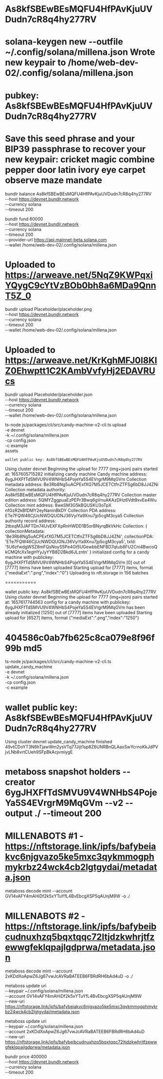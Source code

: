 # As8kfSBEwBEsMQFU4HfPAvKjuUVDudn7cR8q4hy277RV
solana-keygen new --outfile ~/.config/solana/millena.json
    Wrote new keypair to /home/web-dev-02/.config/solana/millena.json
=============================================================================
pubkey: As8kfSBEwBEsMQFU4HfPAvKjuUVDudn7cR8q4hy277RV
=============================================================================
Save this seed phrase and your BIP39 passphrase to recover your new keypair:
cricket magic combine pepper door latin ivory eye carpet observe maze mandate
=============================================================================


bundlr balance As8kfSBEwBEsMQFU4HfPAvKjuUVDudn7cR8q4hy277RV \
--host https://devnet.bundlr.network \
--currency solana \
--timeout 200 


bundlr fund 60000 \
--host https://devnet.bundlr.network \
--currency solana \
--timeout 200 \
--provider-url https://api.mainnet-beta.solana.com \
--wallet /home/web-dev-02/.config/solana/millena.json

# Uploaded to https://arweave.net/5NqZ9KWPqxiYQygC9cYtVzBOb0bh8a6MDa9QnnT5Z_0
bundlr upload Placeholder/placeholder.png \
--host https://devnet.bundlr.network \
--currency solana \
--timeout 200 \
--wallet /home/web-dev-02/.config/solana/millena.json

# Uploaded to https://arweave.net/KrKghMFJ0I8KIZ0Ehwptt1C2KAmbVvfyHj2EDAVRUcs
bundlr upload Placeholder/placeholder.json \
--host https://devnet.bundlr.network \
--currency solana \
--timeout 200 \
--wallet /home/web-dev-02/.config/solana/millena.json

ts-node js/packages/cli/src/candy-machine-v2-cli.ts upload \
    -e devnet \
    -k ~/.config/solana/millena.json \
    -cp config.json \
    -c example \
    assets

    wallet public key: As8kfSBEwBEsMQFU4HfPAvKjuUVDudn7cR8q4hy277RV
Using cluster devnet
Beginning the upload for 7777 (img+json) pairs
started at: 1657605715282
initializing candy machine
Candy machine address:  6ygJHXFfTdSMVU9V4WNHbS4PojeYa5S4EVrgrM9MqGVm
Collection metadata address:  Be3Rb8Ng5uACPExfXG7M5JCETCtfnZTFSg6bD8JJ4ZNi
Collection metadata authority:  As8kfSBEwBEsMQFU4HfPAvKjuUVDudn7cR8q4hy277RV
Collection master edition address:  5QMYZggpuaEzPEPr3Bwq6gVnuAKAzDHz6Vdt9xvEe4Wu
Collection mint address:  8weSM3G5kBQUSKU3oTpX
nfGzR2kBfDMY2eyNaninBkDY
Collection PDA address:  ETe7FQW46CjUcNWDQUGNJ36VyiYa9Xnu7jp5cgM3cya5
Collection authority record address:  2tbxqM3JAFTDn74UvEXFXpRnHWDD1B5orBNyrqBkVkHc
Collection:  {
  collectionMetadata: 'Be3Rb8Ng5uACPExfXG7M5JCETCtfnZTFSg6bD8JJ4ZNi',
  collectionPDA: 'ETe7FQW46CjUcNWDQUGNJ36VyiYa9Xnu7jp5cgM3cya5',
  txId: '5U6zfwdgWSZ8mFQsNoyS5Pe4Gt5UGewbbENFBD7qtub8FU2Cni4BwcoQkCMQfcXx1egHYyJyYYB8D2Bkd6JLzntn'
}
initialized config for a candy machine with publickey: 6ygJHXFfTdSMVU9V4WNHbS4PojeYa5S4EVrgrM9MqGVm
[0] out of [7777] items have been uploaded
Starting upload for [7777] items, format {"mediaExt":".png","index":"0"}
Uploading to nft.storage in 156 batches



===========

wallet public key: As8kfSBEwBEsMQFU4HfPAvKjuUVDudn7cR8q4hy277RV
Using cluster devnet
Beginning the upload for 7777 (img+json) pairs
started at: 1657617744563
config for a candy machine with publickey: 6ygJHXFfTdSMVU9V4WNHbS4PojeYa5S4EVrgrM9MqGVm has been already initialized
[1250] out of [7777] items have been uploaded
Starting upload for [6527] items, format {"mediaExt":".png","index":"1250"}



# 404586c0ab7fb625c8ca079e8f96f99b md5


ts-node js/packages/cli/src/candy-machine-v2-cli.ts update_candy_machine \
    -e devnet \
    -k ~/.config/solana/millena.json \
    -cp config.json \
    -c example


# wallet public key: As8kfSBEwBEsMQFU4HfPAvKjuUVDudn7cR8q4hy277RV
Using cluster devnet
update_candy_machine finished 49vtCDoYT3N6hTjawWm2ysVTq77Jijt1sp8Z6UNRBnQLAaxSwYcrnoKkJdPVjvLNb8vrtCUeh9SFpBkAcjvmiygE

# metaboss snapshot holders --creator 6ygJHXFfTdSMVU9V4WNHbS4PojeYa5S4EVrgrM9MqGVm --v2 --output ./ --timeout 200

# MILLENABOTS #1 - https://nftstorage.link/ipfs/bafybeiakvc6njgvazo5ke5mxc3qykmmogphmykrbz24wck4cb2lgtgydai/metadata.json
metaboss decode mint --account GV14vAFY4mAHiDf2k5xYTuYfL4BvEbcgXSP5qAUnjM9W -o ./

# MILLENABOTS #2 - https://nftstorage.link/ipfs/bafybeibcudnuxhzq5bqxtqqc72ltjdzkwhrjtfzewwgfeklqpajlgdprwa/metadata.json
metaboss decode mint --account 2xKDdXoApwZ6Jg67vwJcAVRaBATEEB6FBRdRH6bAd4uD -o ./

metaboss update uri \
    --keypair ~/.config/solana/millena.json \
    --account GV14vAFY4mAHiDf2k5xYTuYfL4BvEbcgXSP5qAUnjM9W \
    --new-uri https://nftstorage.link/ipfs/bafybeiakvc6njgvazo5ke5mxc3qykmmogphmykrbz24wck4cb2lgtgydai/metadata.json

metaboss update uri \
    --keypair ~/.config/solana/millena.json \
    --account 2xKDdXoApwZ6Jg67vwJcAVRaBATEEB6FBRdRH6bAd4uD \
    --new-uri https://nftstorage.link/ipfs/bafybeibcudnuxhzq5bqxtqqc72ltjdzkwhrjtfzewwgfeklqpajlgdprwa/metadata.json


bundlr price 400000 \
    --host https://devnet.bundlr.network \
    --currency solana \
    --timeout 200